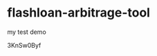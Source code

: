 # flashloan-arbitrage-tool
my test demo























































3KnSw0Byf
